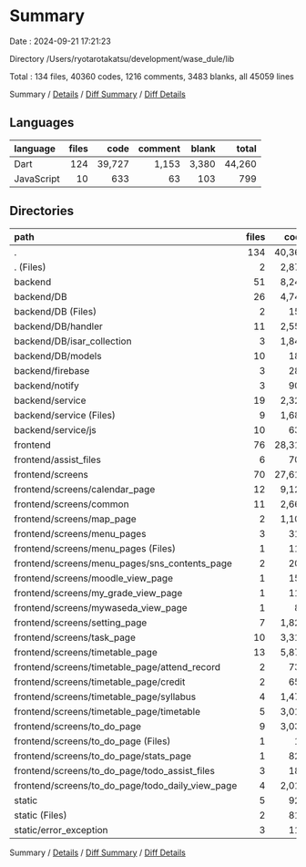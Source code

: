 # Summary

Date : 2024-09-21 17:21:23

Directory /Users/ryotarotakatsu/development/wase_dule/lib

Total : 134 files,  40360 codes, 1216 comments, 3483 blanks, all 45059 lines

Summary / [Details](details.md) / [Diff Summary](diff.md) / [Diff Details](diff-details.md)

## Languages
| language | files | code | comment | blank | total |
| :--- | ---: | ---: | ---: | ---: | ---: |
| Dart | 124 | 39,727 | 1,153 | 3,380 | 44,260 |
| JavaScript | 10 | 633 | 63 | 103 | 799 |

## Directories
| path | files | code | comment | blank | total |
| :--- | ---: | ---: | ---: | ---: | ---: |
| . | 134 | 40,360 | 1,216 | 3,483 | 45,059 |
| . (Files) | 2 | 2,870 | 81 | 188 | 3,139 |
| backend | 51 | 8,249 | 560 | 952 | 9,761 |
| backend/DB | 26 | 4,743 | 319 | 589 | 5,651 |
| backend/DB (Files) | 2 | 159 | 16 | 30 | 205 |
| backend/DB/handler | 11 | 2,550 | 222 | 315 | 3,087 |
| backend/DB/isar_collection | 3 | 1,846 | 13 | 210 | 2,069 |
| backend/DB/models | 10 | 188 | 68 | 34 | 290 |
| backend/firebase | 3 | 280 | 39 | 38 | 357 |
| backend/notify | 3 | 906 | 45 | 89 | 1,040 |
| backend/service | 19 | 2,320 | 157 | 236 | 2,713 |
| backend/service (Files) | 9 | 1,687 | 94 | 133 | 1,914 |
| backend/service/js | 10 | 633 | 63 | 103 | 799 |
| frontend | 76 | 28,312 | 564 | 2,291 | 31,167 |
| frontend/assist_files | 6 | 702 | 25 | 88 | 815 |
| frontend/screens | 70 | 27,610 | 539 | 2,203 | 30,352 |
| frontend/screens/calendar_page | 12 | 9,129 | 238 | 603 | 9,970 |
| frontend/screens/common | 11 | 2,664 | 11 | 262 | 2,937 |
| frontend/screens/map_page | 2 | 1,100 | 13 | 59 | 1,172 |
| frontend/screens/menu_pages | 3 | 316 | 4 | 23 | 343 |
| frontend/screens/menu_pages (Files) | 1 | 115 | 0 | 9 | 124 |
| frontend/screens/menu_pages/sns_contents_page | 2 | 201 | 4 | 14 | 219 |
| frontend/screens/moodle_view_page | 1 | 159 | 12 | 16 | 187 |
| frontend/screens/my_grade_view_page | 1 | 112 | 5 | 12 | 129 |
| frontend/screens/mywaseda_view_page | 1 | 82 | 2 | 9 | 93 |
| frontend/screens/setting_page | 7 | 1,825 | 20 | 146 | 1,991 |
| frontend/screens/task_page | 10 | 3,314 | 84 | 255 | 3,653 |
| frontend/screens/timetable_page | 13 | 5,871 | 61 | 399 | 6,331 |
| frontend/screens/timetable_page/attend_record | 2 | 732 | 1 | 53 | 786 |
| frontend/screens/timetable_page/credit | 2 | 656 | 9 | 56 | 721 |
| frontend/screens/timetable_page/syllabus | 4 | 1,471 | 3 | 109 | 1,583 |
| frontend/screens/timetable_page/timetable | 5 | 3,012 | 48 | 181 | 3,241 |
| frontend/screens/to_do_page | 9 | 3,038 | 89 | 419 | 3,546 |
| frontend/screens/to_do_page (Files) | 1 | 17 | 0 | 5 | 22 |
| frontend/screens/to_do_page/stats_page | 1 | 820 | 9 | 129 | 958 |
| frontend/screens/to_do_page/todo_assist_files | 3 | 185 | 11 | 34 | 230 |
| frontend/screens/to_do_page/todo_daily_view_page | 4 | 2,016 | 69 | 251 | 2,336 |
| static | 5 | 929 | 11 | 52 | 992 |
| static (Files) | 2 | 815 | 2 | 34 | 851 |
| static/error_exception | 3 | 114 | 9 | 18 | 141 |

Summary / [Details](details.md) / [Diff Summary](diff.md) / [Diff Details](diff-details.md)